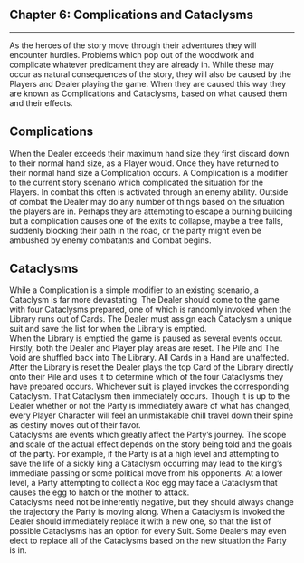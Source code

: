 ## Chapter 6: Complications and Cataclysms
--- 

As the heroes of the story move through their adventures they will encounter hurdles. Problems which pop out of the woodwork and complicate whatever predicament they are already in. While these may occur as natural consequences of the story, they will also be caused by the Players and Dealer playing the game. When they are caused this way they are known as Complications and Cataclysms, based on what caused them and their effects.

## Complications
When the Dealer exceeds their maximum hand size they first discard down to their normal hand size, as a Player would. Once they have returned to their normal hand size a Complication occurs. A Complication is a modifier to the current story scenario which complicated the situation for the Players. In combat this often is activated through an enemy ability. Outside of combat the Dealer may do any number of things based on the situation the players are in. Perhaps they are attempting to escape a burning building but a complication causes one of the exits to collapse, maybe a tree falls, suddenly blocking their path in the road, or the party might even be ambushed by enemy combatants and Combat begins.

## Cataclysms
While a Complication is a simple modifier to an existing scenario, a Cataclysm is far more devastating. The Dealer should come to the game with four Cataclysms prepared, one of which is randomly invoked when the Library runs out of Cards. The Dealer must assign each Cataclysm a unique suit and save the list for when the Library is emptied.  
When the Library is emptied the game is paused as several events occur. Firstly, both the Dealer and Player play areas are reset. The Pile and The Void are shuffled back into The Library. All Cards in a Hand are unaffected. After the Library is reset the Dealer plays the top Card of the Library directly onto their Pile and uses it to determine which of the four Cataclysms they have prepared occurs. Whichever suit is played invokes the corresponding Cataclysm. That Cataclysm then immediately occurs. Though it is up to the Dealer whether or not the Party is immediately aware of what has changed, every Player Character will feel an unmistakable chill travel down their spine as destiny moves out of their favor.  
Cataclysms are events which greatly affect the Party’s journey. The scope and scale of the actual effect depends on the story being told and the goals of the party. For example, if the Party is at a high level and attempting to save the life of a sickly king a Cataclysm occurring may lead to the king’s immediate passing or some political move from his opponents. At a lower level, a Party attempting to collect a Roc egg may face a Cataclysm that causes the egg to hatch or the mother to attack.  
Cataclysms need not be inherently negative, but they should always change the trajectory the Party is moving along. When a Cataclysm is invoked the Dealer should immediately replace it with a new one, so that the list of possible Cataclysms has an option for every Suit. Some Dealers may even elect to replace all of the Cataclysms based on the new situation the Party is in.
